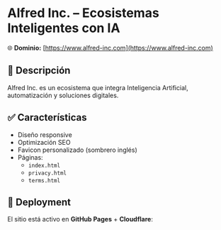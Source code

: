 # Alfred Inc. – Ecosistemas Inteligentes con IA

🌐 **Dominio:** [https://www.alfred-inc.com](https://www.alfred-inc.com)

## 📌 Descripción
Alfred Inc. es un ecosistema que integra Inteligencia Artificial, automatización y soluciones digitales.

## ✅ Características
- Diseño responsive
- Optimización SEO
- Favicon personalizado (sombrero inglés)
- Páginas:
  - `index.html`
  - `privacy.html`
  - `terms.html`

## 🚀 Deployment
El sitio está activo en **GitHub Pages** + **Cloudflare**:
